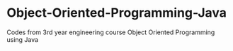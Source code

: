 # Object-Oriented-Programming-Java
Codes from 3rd year engineering course Object Oriented Programming using Java
